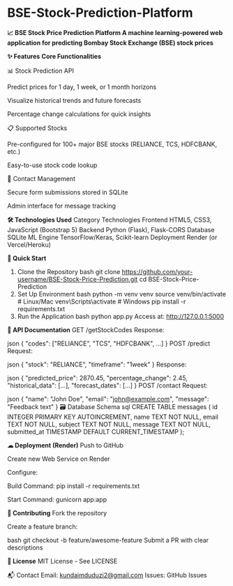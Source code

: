 # BSE-Stock-Prediction-Platform

**📈 BSE Stock Price Prediction Platform
A machine learning-powered web application for predicting Bombay Stock Exchange (BSE) stock prices**

**✨ Features**
**Core Functionalities**


📊 Stock Prediction API

Predict prices for 1 day, 1 week, or 1 month horizons

Visualize historical trends and future forecasts

Percentage change calculations for quick insights

📋 Supported Stocks

Pre-configured for 100+ major BSE stocks (RELIANCE, TCS, HDFCBANK, etc.)

Easy-to-use stock code lookup

📩 Contact Management

Secure form submissions stored in SQLite

Admin interface for message tracking

**🛠 Technologies Used**
Category	Technologies
Frontend	HTML5, CSS3, JavaScript (Bootstrap 5)
Backend	Python (Flask), Flask-CORS
Database	SQLite
ML Engine	TensorFlow/Keras, Scikit-learn
Deployment	Render (or Vercel/Heroku)


**🚀 Quick Start**
1. Clone the Repository
bash
git clone https://github.com/your-username/BSE-Stock-Price-Prediction.git
cd BSE-Stock-Price-Prediction
2. Set Up Environment
bash
python -m venv venv
source venv/bin/activate  # Linux/Mac
venv\Scripts\activate     # Windows
pip install -r requirements.txt
3. Run the Application
bash
python app.py
Access at: http://127.0.0.1:5000

**🔌 API Documentation**
GET /getStockCodes
Response:

json
{
  "codes": ["RELIANCE", "TCS", "HDFCBANK", ...]
}
POST /predict
Request:

json
{
  "stock": "RELIANCE",
  "timeframe": "1week"
}
Response:

json
{
  "predicted_price": 2870.45,
  "percentage_change": 2.45,
  "historical_data": [...],
  "forecast_dates": [...]
}
POST /contact
Request:

json
{
  "name": "John Doe",
  "email": "john@example.com",
  "message": "Feedback text"
}
🗃 Database Schema
sql
CREATE TABLE messages (
    id INTEGER PRIMARY KEY AUTOINCREMENT,
    name TEXT NOT NULL,
    email TEXT NOT NULL,
    subject TEXT NOT NULL,
    message TEXT NOT NULL,
    submitted_at TIMESTAMP DEFAULT CURRENT_TIMESTAMP
);


**☁ Deployment (Render)**
Push to GitHub

Create new Web Service on Render

Configure:

Build Command: pip install -r requirements.txt

Start Command: gunicorn app:app

**🤝 Contributing**
Fork the repository

Create a feature branch:

bash
git checkout -b feature/awesome-feature
Submit a PR with clear descriptions

**📜 License**
MIT License - See LICENSE

📬 Contact
Email: kundaimduduzi2@gmail.com
Issues: GitHub Issues

